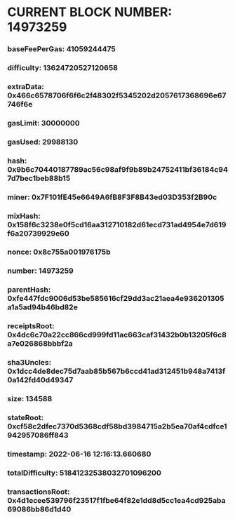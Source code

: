 # CURRENT BLOCK NUMBER: 14973259

### baseFeePerGas: 41059244475
### difficulty: 13624720527120658
### extraData: 0x466c6578706f6f6c2f48302f5345202d2057617368696e67746f6e
### gasLimit: 30000000
### gasUsed: 29988130
### hash: 0x9b6c70440187789ac56c98af9f9b89b24752411bf36184c947d7bec1beb88b15
### miner: 0x7F101fE45e6649A6fB8F3F8B43ed03D353f2B90c
### mixHash: 0x158f6c3238e0f5cd16aa312710182d61ecd731ad4954e7d619f6a20739929e60
### nonce: 0x8c755a001976175b
### number: 14973259
### parentHash: 0xfe447fdc9006d53be585616cf29dd3ac21aea4e936201305a1a5ad94b46bd82e
### receiptsRoot: 0x4dc6c70a22cc866cd999fd11ac663caf31432b0b13205f6c8a7e026868bbbf2a
### sha3Uncles: 0x1dcc4de8dec75d7aab85b567b6ccd41ad312451b948a7413f0a142fd40d49347
### size: 134588
### stateRoot: 0xcf58c2dfec7370d5368cdf58bd3984715a2b5ea70af4cdfce1942957086ff843
### timestamp: 2022-06-16 12:16:13.660680
### totalDifficulty: 51841232538032701096200
### transactionsRoot: 0x4d1ecee539796f23517f1fbe64f82e1dd8d5cc1ea4cd925aba69086bb86d1d40
